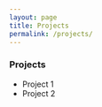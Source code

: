 ```yaml
---
layout: page
title: Projects
permalink: /projects/
---
```


### Projects 

- Project 1
- Project 2 
